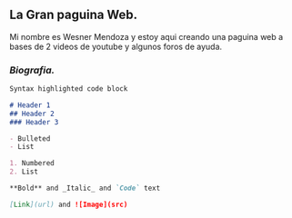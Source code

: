 ## La Gran paguina Web.

Mi nombre es Wesner Mendoza y estoy aqui creando una paguina web  a bases de  2 videos de youtube y algunos foros de ayuda.

### _Biografia._


```markdown
Syntax highlighted code block

# Header 1
## Header 2
### Header 3

- Bulleted
- List

1. Numbered
2. List

**Bold** and _Italic_ and `Code` text

[Link](url) and ![Image](src)
```

